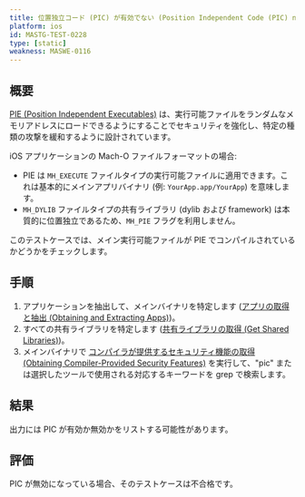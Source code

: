 ```yaml
---
title: 位置独立コード (PIC) が有効でない (Position Independent Code (PIC) not Enabled)
platform: ios
id: MASTG-TEST-0228
type: [static]
weakness: MASWE-0116
---
```


## 概要
[PIE (Position Independent Executables)](../../../Document/0x04h-Testing-Code-Quality.md/#position-independent-code) は、実行可能ファイルをランダムなメモリアドレスにロードできるようにすることでセキュリティを強化し、特定の種類の攻撃を緩和するように設計されています。

iOS アプリケーションの Mach-O ファイルフォーマットの場合:

- PIE は `MH_EXECUTE` ファイルタイプの実行可能ファイルに適用できます。これは基本的にメインアプリバイナリ (例: `YourApp.app/YourApp`) を意味します。
- `MH_DYLIB` ファイルタイプの共有ライブラリ (dylib および framework) は本質的に位置独立であるため、`MH_PIE` フラグを利用しません。

このテストケースでは、メイン実行可能ファイルが PIE でコンパイルされているかどうかをチェックします。

## 手順

1. アプリケーションを抽出して、メインバイナリを特定します ([アプリの取得と抽出 (Obtaining and Extracting Apps)](techniques/ios/MASTG-TECH-0054.md))。
2. すべての共有ライブラリを特定します ([共有ライブラリの取得 (Get Shared Libraries)](techniques/ios/MASTG-TECH-0082.md))。
3. メインバイナリで [コンパイラが提供するセキュリティ機能の取得 (Obtaining Compiler-Provided Security Features)](techniques/ios/MASTG-TECH-0118.md) を実行して、"pic" または選択したツールで使用される対応するキーワードを grep で検索します。

## 結果

出力には PIC が有効か無効かをリストする可能性があります。

## 評価

PIC が無効になっている場合、そのテストケースは不合格です。
